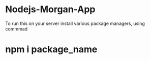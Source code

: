 # Nodejs-Morgan-App
To run this on your server install various package managers, using commmad 
# npm i package_name
